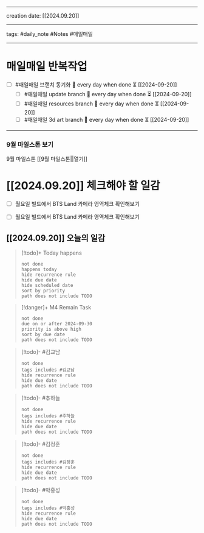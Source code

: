 
-------

creation date: [[2024.09.20]] 

--------

tags: #daily_note  #Notes #매일매일

---  
# 매일매일 반복작업 
- [ ] #매일매일 브랜치 동기화 🔁 every day when done ⏳ [[2024-09-20]] 
	- [ ] #매일매일 update branch  🔁 every day when done ⏳ [[2024-09-20]]
	- [ ] #매일매일 resources branch  🔁 every day when done ⏳ [[2024-09-20]]
	- [ ] #매일매일 3d art branch  🔁 every day when done ⏳ [[2024-09-20]]

--------

### 9월 마일스톤 보기
 9월 마일스톤 [[9월 마일스톤||열기]]



# [[2024.09.20]]  체크해야 할 일감

- [ ] 월요일 빌드에서 BTS Land 카메라 영역체크 확인해보기
- [ ] 월요일 빌드에서 BTS Land 카메라 영역체크 확인해보기




## [[2024.09.20]] 오늘의 일감

> [!todo]+ Today happens
> ```tasks
> not done
> happens today
> hide recurrence rule
> hide due date
> hide scheduled date
> sort by priority
> path does not include TODO
> ```

> [!danger]+ M4 Remain Task
> ```tasks
> not done
> due on or after 2024-09-30
> priority is above high
> sort by due date
> path does not include TODO
> ```

> [!todo]- #김교남 
> ```tasks
> not done
> tags includes #김교남    
> hide recurrence rule
> hide due date
> path does not include TODO
> ```

> [!todo]- #추하늘  
> ```tasks
> not done
> tags includes #추하늘     
> hide recurrence rule
> hide due date
> path does not include TODO
> ```

> [!todo]- #김정훈 
> ```tasks
> not done
> tags includes #김정훈    
> hide recurrence rule
> hide due date
> path does not include TODO
> ```

> [!todo]- #박홍성 
> ```tasks
> not done
> tags includes #박홍성    
> hide recurrence rule
> hide due date
> path does not include TODO
> ```




